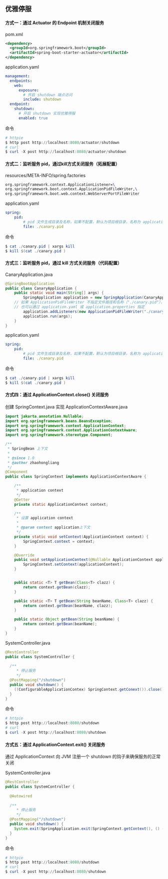 ## 优雅停服

#### 方式一：通过 Actuator 的 Endpoint 机制关闭服务

pom.xml

``` xml
<dependency>
  <groupId>org.springframework.boot</groupId>
  <artifactId>spring-boot-starter-actuator</artifactId>
</dependency>
```

application.yaml

``` yaml
management:
  endpoints:
    web:
      exposure:
        # 开启 shutdown 端点访问
        include: shutdown
  endpoint:
    shutdown:
      # 开启 shutdown 实现优雅停服
      enabled: true
```

命令

``` powershell
# httpie
$ http post http://localhost:8080/actuator/shutdown
# curl
$ curl -X post http://localhost:8080/actuator/shutdown
```

 #### 方式二：监听服务 pid，通过kill方式关闭服务（拓展配置）

resources/META-INFO/spring.factories

``` tex
org.springframework.context.ApplicationListener=\
org.springframework.boot.context.ApplicationPidFileWriter,\
org.springframework.boot.web.context.WebServerPortFileWriter
```

application.yaml

``` yaml
spring:
	pid:
		# pid 文件生成目录及名称，如果不配置，默认为项目根目录，名称为 application.pid
		file: ./canary.pid
```

命令

```powershell
$ cat ./canary.pid | xargs kill
$ kill $(cat ./canary.pid )
```

#### 方式三：监听服务 pid，通过 kill 方式关闭服务（代码配置）

CanaryApplication.java

``` java
@SpringBootApplication
public class CanaryApplication {
	public static void main(String[] args) {
		SpringApplication application = new SpringApplication(CanaryApplication.class);
    // 如果 ApplicationPidFileWriter 不指定文件路径和名称（"./canary.pid"），默认为项目根目录，名称为 application.pid
    // 也可以通过 application.yaml 或 application.properties 指定
		application.addListeners(new ApplicationPidFileWriter("./canary.pid"));
		application.run(args);
	}
}
```

application.yaml

``` yaml
spring:
	pid:
		# pid 文件生成目录及名称，如果不配置，默认为项目根目录，名称为 application.pid
		file: ./canary.pid
```

命令

```powershell
$ cat ./canary.pid | xargs kill
$ kill $(cat ./canary.pid )
```

#### 方式四：通过 ApplicationContext.close() 关闭服务

创建 SpringContext.java 实现 ApplicationContextAware.java

``` java
import jakarta.annotation.Nullable;
import org.springframework.beans.BeansException;
import org.springframework.context.ApplicationContext;
import org.springframework.context.ApplicationContextAware;
import org.springframework.stereotype.Component;

/**
 * SpringBean 上下文
 *
 * @since 1.0
 * @author zhaohongliang
 */
@Component
public class SpringContext implements ApplicationContextAware {

    /**
     * application context
     */
  	@Getter
    private static ApplicationContext context;

    /**
     * 设置 application context
     *
     * @param context application上下文
     */
    private static void setContext(ApplicationContext context) {
        SpringContext.context = context;
    }

    @Override
    public void setApplicationContext(@Nullable ApplicationContext applicationContext) throws BeansException {
        SpringContext.setContext(applicationContext);
    }


    public static <T> T getBean(Class<T> clazz) {
        return context.getBean(clazz);
    }

    public static <T> T getBean(String beanName, Class<T> clazz) {
        return context.getBean(beanName, clazz);
    }

    public static Object getBean(String beanName) {
        return context.getBean(beanName);
    }
}

```

SystemController.java

``` java
@RestController
public class SystemController {
  
  /**
	 * 停止服务
	 */
  @PostMapping("/shutdown")
  public void shutdown() {
    ((ConfigurableApplicationContex) SpringContext.getConext()).close();
  }
}
```

命令

``` powershell
# httpie
$ http post http://localhost:8080/shutdown
# curl
$ curl -X post http://localhost:8080/shutdown
```

#### 方式五：通过 ApplicationContext.exit() 关闭服务

通过 ApplicationContext 向 JVM 注册一个 shutdown 的钩子来确保服务的正常关闭

SystemController.java

``` java
@RestController
public class SystemController {
  
  @Autowired
  
  /**
	 * 停止服务
	 */
  @PostMapping("/shutdown")
  public void shutdown() {
    System.exit(SpringApplication.exit(SpringContext.getContext(), () -> 42))
  }
}
```

命令

``` powershell
# httpie
$ http post http://localhost:8080/shutdown
# curl
$ curl -X post http://localhost:8080/shutdown
```

